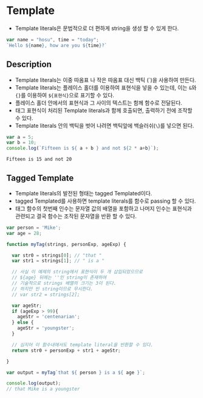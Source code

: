 # Template

- Template literals은 문법적으로 더 편하게 string을 생성 할 수 있게 한다.

```js
var name = "hosu", time = "today";
`Hello ${name}, how are you ${time}?`
```


## Description
- Template literals는 이중 따옴표 나 작은 따옴표 대신 백틱 (`)을 사용하여 만든다.
- Template literals는 플레이스 홀더를 이용하여 표현식을 넣을 수 있는데, 이는 `&`와 `{}`를 이용하여 `${표현식}`으로 표기할 수 있다.
- 플레이스 홀더 안에서의 표현식과 그 사이의 텍스트는 함께 함수로 전달된다.
- 태그 표현식이 처리된 Template literals과 함께 호출되면, 출력하기 전에 조작할 수 있다.
- Template literals 안의 백틱을 벗어 나려면 백틱앞에 백슬러쉬(`\`)를 넣으면 된다.

 ```js
var a = 5;
var b = 10;
console.log(`Fifteen is ${ a + b } and not ${2 * a+b}`);

```

```
Fifteen is 15 and not 20 
```

## Tagged Template
- Template literals의 발전된 형태는 tagged Templated이다.
- tagged Templated를 사용하면 template literals를 함수로 passing 할 수 있다.
- 태그 함수의 첫번째 인수는 문자열 값의 배열을 포함하고 나머지 인수는 표현식과 관련되고 결국 함수는 조작된 문자열을 반환 할 수 있다.

```js
var person = 'Mike';
var age = 28;

function myTag(strings, personExp, ageExp) {

  var str0 = strings[0]; // "that "
  var str1 = strings[1]; // " is a "

  // 사실 이 예제의 string에서 표현식이 두 개 삽입되었으므로
  // ${age} 뒤에는 ''인 string이 존재하여
  // 기술적으로 strings 배열의 크기는 3이 된다.
  // 하지만 빈 string이므로 무시한다.
  // var str2 = strings[2];

  var ageStr;
  if (ageExp > 99){
    ageStr = 'centenarian';
  } else {
    ageStr = 'youngster';
  }

  // 심지어 이 함수내에서도 template literal을 반환할 수 있다.
  return str0 + personExp + str1 + ageStr;

}

var output = myTag`that ${ person } is a ${ age }`;

console.log(output);
// that Mike is a youngster

```
